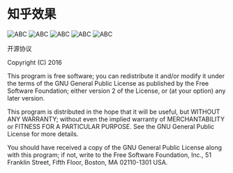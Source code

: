 # 知乎效果
   ![ABC](https://github.com/xiangzhihong/zhihu/blob/master/screen/device-2016-03-17-180852.png) 
   ![ABC](https://github.com/xiangzhihong/zhihu/blob/master/screen/device-2016-03-02-171115.png) 
   ![ABC](https://github.com/xiangzhihong/zhihu/blob/master/screen/device-2016-03-02-171136.png) 
   ![ABC](https://github.com/xiangzhihong/zhihu/blob/master/screen/device-2016-03-02-171146.png) 
   ![ABC]( https://github.com/xiangzhihong/zhihu/blob/master/screen/device-2016-03-31-154907.png) 
   
   
开源协议

Copyright (C) 2016

This program is free software; you can redistribute it and/or modify it under the terms of the GNU General Public License as published by the Free Software Foundation; either version 2 of the License, or (at your option) any later version.

This program is distributed in the hope that it will be useful, but WITHOUT ANY WARRANTY; without even the implied warranty of MERCHANTABILITY or FITNESS FOR A PARTICULAR PURPOSE. See the GNU General Public License for more details.

You should have received a copy of the GNU General Public License along with this program; if not, write to the Free Software Foundation, Inc., 51 Franklin Street, Fifth Floor, Boston, MA 02110-1301 USA.
  
 
  
  
